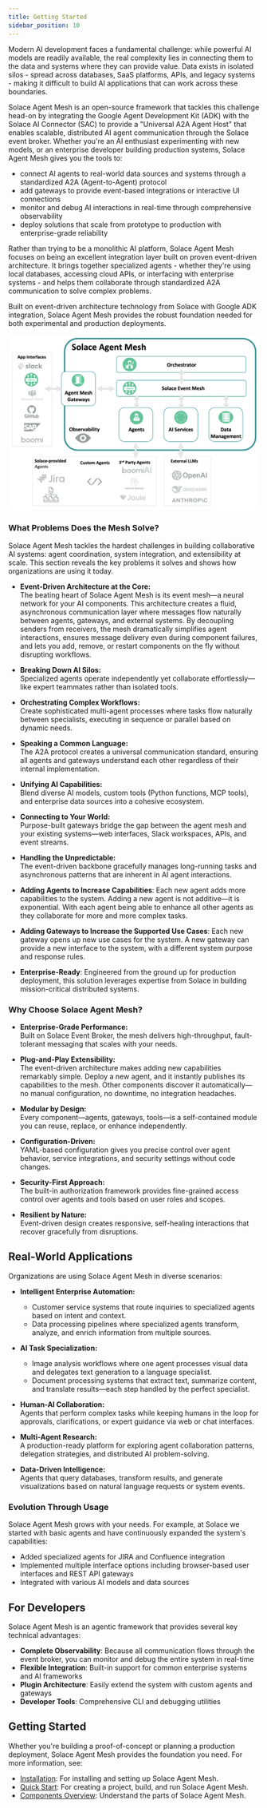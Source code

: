 ```yaml
---
title: Getting Started
sidebar_position: 10
---
```


Modern AI development faces a fundamental challenge: while powerful AI models are readily available, the real complexity lies in connecting them to the data and systems where they can provide value. Data exists in isolated silos - spread across databases, SaaS platforms, APIs, and legacy systems - making it difficult to build AI applications that can work across these boundaries.

Solace Agent Mesh is an open-source framework that tackles this challenge head-on by integrating the Google Agent Development Kit (ADK) with the Solace AI Connector (SAC) to provide a "Universal A2A Agent Host" that enables scalable, distributed AI agent communication through the Solace event broker. Whether you're an AI enthusiast experimenting with new models, or an enterprise developer building production systems, Solace Agent Mesh gives you the tools to:

- connect AI agents to real-world data sources and systems through a standardized A2A (Agent-to-Agent) protocol
- add gateways to provide event-based integrations or interactive UI connections
- monitor and debug AI interactions in real-time through comprehensive observability
- deploy solutions that scale from prototype to production with enterprise-grade reliability

Rather than trying to be a monolithic AI platform, Solace Agent Mesh focuses on being an excellent integration layer built on proven event-driven architecture. It brings together specialized agents - whether they're using local databases, accessing cloud APIs, or interfacing with enterprise systems - and helps them collaborate through standardized A2A communication to solve complex problems.

Built on event-driven architecture technology from Solace with Google ADK integration, Solace Agent Mesh provides the robust foundation needed for both experimental and production deployments.

![Solace Agent Mesh Overview](../../../static/img/Solace_AI_Framework_With_Broker.png)

### What Problems Does the Mesh Solve?

Solace Agent Mesh tackles the hardest challenges in building collaborative AI systems: agent coordination, system integration, and extensibility at scale. This section reveals the key problems it solves and shows how organizations are using it today.


- **Event-Driven Architecture at the Core:**  
  The beating heart of Solace Agent Mesh is its event mesh—a neural network for your AI components. This architecture creates a fluid, asynchronous communication layer where messages flow naturally between agents, gateways, and external systems. By decoupling senders from receivers, the mesh dramatically simplifies agent interactions, ensures message delivery even during component failures, and lets you add, remove, or restart components on the fly without disrupting workflows.

- **Breaking Down AI Silos:**  
  Specialized agents operate independently yet collaborate effortlessly—like expert teammates rather than isolated tools.

- **Orchestrating Complex Workflows:**  
  Create sophisticated multi-agent processes where tasks flow naturally between specialists, executing in sequence or parallel based on dynamic needs.

- **Speaking a Common Language:**  
  The A2A protocol creates a universal communication standard, ensuring all agents and gateways understand each other regardless of their internal implementation.

- **Unifying AI Capabilities:**  
  Blend diverse AI models, custom tools (Python functions, MCP tools), and enterprise data sources into a cohesive ecosystem.

- **Connecting to Your World:**  
  Purpose-built gateways bridge the gap between the agent mesh and your existing systems—web interfaces, Slack workspaces, APIs, and event streams.

- **Handling the Unpredictable:**  
  The event-driven backbone gracefully manages long-running tasks and asynchronous patterns that are inherent in AI agent interactions.

- **Adding Agents to Increase Capabilities**:
  Each new agent adds more capabilities to the system. Adding a new agent is not additive—it is exponential. With each agent being able to enhance all other agents as they collaborate for more and more complex tasks.

- **Adding Gateways to Increase the Supported Use Cases**:
  Each new gateway opens up new use cases for the system. A new gateway can provide a new interface to the system, with a different system purpose and response rules.

- **Enterprise-Ready**:
  Engineered from the ground up for production deployment, this solution leverages expertise from Solace in building mission-critical distributed systems.

### Why Choose Solace Agent Mesh?

- **Enterprise-Grade Performance:**  
  Built on Solace Event Broker, the mesh delivers high-throughput, fault-tolerant messaging that scales with your needs.

- **Plug-and-Play Extensibility:**  
  The event-driven architecture makes adding new capabilities remarkably simple. Deploy a new agent, and it instantly publishes its capabilities to the mesh. Other components discover it automatically—no manual configuration, no downtime, no integration headaches.

- **Modular by Design:**  
  Every component—agents, gateways, tools—is a self-contained module you can reuse, replace, or enhance independently.

- **Configuration-Driven:**  
  YAML-based configuration gives you precise control over agent behavior, service integrations, and security settings without code changes.

- **Security-First Approach:**  
  The built-in authorization framework provides fine-grained access control over agents and tools based on user roles and scopes.

- **Resilient by Nature:**  
  Event-driven design creates responsive, self-healing interactions that recover gracefully from disruptions.


## Real-World Applications

Organizations are using Solace Agent Mesh in diverse scenarios:

- **Intelligent Enterprise Automation:**  
  - Customer service systems that route inquiries to specialized agents based on intent and context.
  - Data processing pipelines where specialized agents transform, analyze, and enrich information from multiple sources.

- **AI Task Specialization:**  
  - Image analysis workflows where one agent processes visual data and delegates text generation to a language specialist.
  - Document processing systems that extract text, summarize content, and translate results—each step handled by the perfect specialist.

- **Human-AI Collaboration:**  
  Agents that perform complex tasks while keeping humans in the loop for approvals, clarifications, or expert guidance via web or chat interfaces.

- **Multi-Agent Research:**  
  A production-ready platform for exploring agent collaboration patterns, delegation strategies, and distributed AI problem-solving.

- **Data-Driven Intelligence:**  
  Agents that query databases, transform results, and generate visualizations based on natural language requests or system events.

### Evolution Through Usage

Solace Agent Mesh grows with your needs. For example, at Solace we started with basic agents and have continuously expanded the system's capabilities:

- Added specialized agents for JIRA and Confluence integration
- Implemented multiple interface options including browser-based user interfaces and REST API gateways
- Integrated with various AI models and data sources

## For Developers

Solace Agent Mesh is an agentic framework that provides several key technical advantages:

- **Complete Observability**: Because all communication flows through the event broker, you can monitor and debug the entire system in real-time
- **Flexible Integration**: Built-in support for common enterprise systems and AI frameworks
- **Plugin Architecture**: Easily extend the system with custom agents and gateways
- **Developer Tools**: Comprehensive CLI and debugging utilities

## Getting Started

Whether you're building a proof-of-concept or planning a production deployment, Solace Agent Mesh provides the foundation you need. For more information, see:

- [Installation](./installation.md): For installing and setting up Solace Agent Mesh.
- [Quick Start](./quick-start.md): For creating a project, build, and run Solace Agent Mesh.
- [Components Overview](./component-overview.md): Understand the parts of Solace Agent Mesh.
